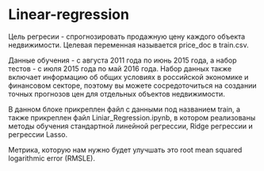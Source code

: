# Linear-regression

Цель регресии - спрогнозировать продажную цену каждого объекта недвижимости. Целевая переменная называется price_doc в train.csv.

Данные обучения - с августа 2011 года по июнь 2015 года, а набор тестов - с июля 2015 года по май 2016 года. Набор данных также включает информацию об общих условиях в российской экономике и финансовом секторе, поэтому вы можете сосредоточиться на создании точных прогнозов цен для отдельных объектов недвижимости.

В данном блоке прикреплен файл с данными под названием train, а также прикреплен файл Liniar_Regression.ipynb, в котором реализованы методы обучения стандартной линейной регрессии, Ridge регрессии и регрессии Lasso.

Метрика, которую нам нужно будет улучшать это root mean squared logarithmic error (RMSLE).
